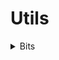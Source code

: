 # Utils

<details>
<summary> Bits </summary>

```delphi

uses
	...
  ComObj,
  ActiveX,
  Variants;
```
</details>